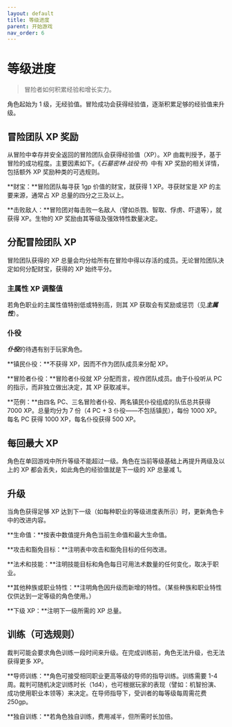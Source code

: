 ```yaml
---
layout: default
title: 等级进度
parent: 开始游戏
nav_order: 6
---
```


# 等级进度

> 冒险者如何积累经验和增长实力。

角色起始为 1 级，无经验值。冒险成功会获得经验值，逐渐积累足够的经验值来升级。

## 冒险团队 XP 奖励

从冒险中幸存并安全返回的冒险团队会获得经验值（XP）。XP 由裁判授予，基于冒险的成功程度。主要因素如下。《*石墓密林·战役书*》中有 XP 奖励的相关详情，包括额外 XP 奖励种类的可选规则。

**财宝：**冒险团队每寻获 1gp 价值的财宝，就获得 1 XP。寻获财宝是 XP 的主要来源，通常占 XP 总量的四分之三及以上。

**击败敌人：**冒险团对每击败一名敌人（譬如杀戮、智取、俘虏、吓退等），就获得 XP。生物的 XP 奖励由其等级及强效特性数量决定。

## 分配冒险团队 XP

冒险团队获得的 XP 总量会均分给所有在冒险中得以存活的成员。无论冒险团队决定如何分配财宝，获得的 XP 始终平分。

### 主属性 XP 调整值

若角色职业的主属性值特别低或特别高，则其 XP 获取会有奖励或惩罚（见***主属性***）。

### 仆役

***仆役***的待遇有别于玩家角色。

**镇民仆役：**不获得 XP，因而不作为团队成员来分配 XP。

**冒险者仆役：**冒险者仆役就 XP 分配而言，视作团队成员。由于仆役听从 PC 的指示，而非独立做出决定，其 XP 获取减半。

**范例：**由四名 PC、三名冒险者仆役、两名镇民仆役组成的队伍总共获得 7000 XP。总量均分为 7 份（4 PC + 3 仆役——不包括镇民），每份 1000 XP。每名 PC 获得 1000 XP，每名仆役获得 500 XP。

## 每回最大 XP

角色在单回游戏中所升等级不能超过一级。角色在当前等级基础上再提升两级及以上的 XP 都会丢失，如此角色的经验值就是下一级的 XP 总量减 1。

## 升级

当角色获得足够 XP 达到下一级（如每种职业的等级进度表所示）时，更新角色卡中的改进内容。

**生命值：**按表中数值提升角色当前生命值和最大生命值。

**攻击和豁免目标：**注明表中攻击和豁免目标的任何改进。

**法术和技能：**注明技能目标和角色每日可用法术数量的任何变化，取决于职业。

**其他种族或职业特性：**注明角色因升级而新增的特性。（某些种族和职业特性仅供达到一定等级的角色使用。）

**下级 XP：**注明下一级所需的 XP 总量。

## 训练（可选规则）

裁判可能会要求角色训练一段时间来升级。在完成训练前，角色无法升级，也无法获得更多 XP。

**导师训练：**角色可接受相同职业更高等级的导师的指导训练。训练需要 1-4 周。裁判可随机决定训练时长（1d4），也可根据玩家的表现（譬如：机智扮演、成功使用职业本领等）来决定。在导师指导下，受训者的每等级每周需花费 250gp。

**独自训练：**若角色独自训练，费用减半，但所需时长加倍。

